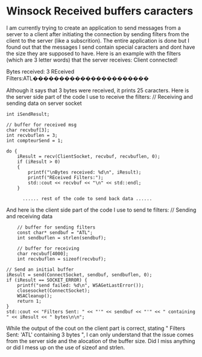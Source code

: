
# Winsock Received buffers caracters

I am currently trying to create an application to send messages from a server to a client after initiating the connection by sending filters from the client to the server (like a subscrition). The entire application is done but I found out that the messages I send contain special caracters and dont have the size they are supposed to have. Here is an example with the filters (which are 3 letter words) that the server receives:
Client connected!

Bytes received: 3
REceived Filters:ATL����������������������

Although it says that 3 bytes were received, it prints 25 caracters.
Here is the server side part of the code I use to receive the filters:
// Receiving and sending data on server socket

    int iSendResult;

    // buffer for received msg
    char recvbuf[3];
    int recvbuflen = 3;
    int compteurSend = 1;

    do {
        iResult = recv(ClientSocket, recvbuf, recvbuflen, 0);
        if (iResult > 0)
        {
            printf("\nBytes received: %d\n", iResult);
            printf("REceived Filters:");
            std::cout << recvbuf << "\n" << std::endl;
        }

          ...... rest of the code to send back data ......



And here is the client side part of the code I use to send te filters:
    // Sending and receiving data

        // buffer for sending filters
        const char* sendbuf = "ATL";
        int sendbuflen = strlen(sendbuf);

        // buffer for receiving
        char recvbuf[4000];
        int recvbuflen = sizeof(recvbuf);

    // Send an initial buffer
    iResult = send(ConnectSocket, sendbuf, sendbuflen, 0);
    if (iResult == SOCKET_ERROR) {
        printf("send failed: %d\n", WSAGetLastError());
        closesocket(ConnectSocket);
        WSACleanup();
        return 1;
    }
    std::cout << "Filters Sent: " << "'" << sendbuf << "'" << " containing " << iResult << " bytes\n\n";


While the output of the cout on the client part is correct, stating " Filters Sent: 'ATL' containing 3 bytes ", I can only understand that the issue comes from the server side and the alocation of the buffer size. Did I miss anything or did I mess up on the use of sizeof and strlen.

        